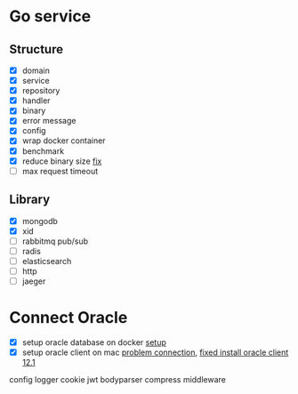 # Go service

## Structure

- [x] domain 
- [x] service
- [x] repository
- [x] handler
- [x] binary
- [x] error message
- [x] config
- [x] wrap docker container
- [x] benchmark
- [x] reduce binary size [fix](https://medium.com/@chemidy/create-the-smallest-and-secured-golang-docker-image-based-on-scratch-4752223b7324)
- [ ] max request timeout

## Library

- [x] mongodb
- [x] xid
- [ ] rabbitmq pub/sub
- [ ] radis
- [ ] elasticsearch
- [ ] http
- [ ] jaeger

# Connect Oracle

- [x] setup oracle database on docker [setup](https://medium.com/@mo_saengsala/%E0%B8%A1%E0%B8%B2%E0%B8%97%E0%B8%94%E0%B8%A5%E0%B8%AD%E0%B8%87%E0%B9%83%E0%B8%8A%E0%B9%89-oracle-database-%E0%B8%9A%E0%B8%99-docker-%E0%B8%81%E0%B8%B1%E0%B8%99%E0%B9%80%E0%B8%96%E0%B8%AD%E0%B8%B0-e1d107fdb2d2)
- [x] setup oracle client on mac [problem connection](https://github.com/go-goracle/goracle/issues/97), [fixed install oracle client 12.1](https://www.oracle.com/database/technologies/instant-client/macos-intel-x86-downloads.html)

config logger
cookie jwt
bodyparser
compress
middleware
